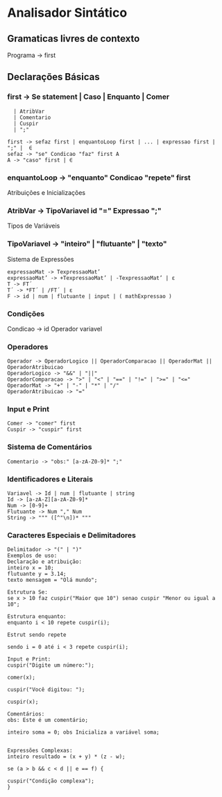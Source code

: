 <h1>Analisador Sintático</h1>
<h2>Gramaticas livres de contexto</h2>

Programa -> first

<h2>Declarações Básicas</h2>

<h3>first -> Se statement | Caso | Enquanto | Comer</h3> 

      | AtribVar 
      | Comentario 
      | Cuspir 
      | ";"

```
first -> sefaz first | enquantoLoop first | ... | expressao first | ";" |  ∈
sefaz -> "se" Condicao "faz" first A
A -> "caso" first | ∈
```

<h3>enquantoLoop -> "enquanto" Condicao "repete" first</h3>

Atribuições e Inicializações

<h3>AtribVar -> TipoVariavel id "=" Expressao ";"</h3>

Tipos de Variáveis

<h3>TipoVariavel -> "inteiro" | "flutuante" | "texto"</h3>

Sistema de Expressões

```
expressaoMat -> TexpressaoMat’
expressaoMat’ -> +TexpressaoMat’ | -TexpressaoMat’ | ε
T -> FT´
T´ -> *FT´ | /FT´ | ε
F -> id | num | flutuante | input | ( mathExpressao )

```
<h3>Condições</h3>

Condicao -> id Operador variavel

<h3>Operadores</h3>

```
Operador -> OperadorLogico || OperadorComparacao || OperadorMat || OperadorAtribuicao
OperadorLogico -> "&&" | "||"
OperadorComparacao -> ">" | "<" | "==" | "!=" | ">=" | "<="
OperadorMat -> "+" | "-" | "*" | "/"
OperadorAtribuicao -> "="
```
<h3>Input e Print</h3>

```
Comer -> "comer" first
Cuspir -> "cuspir" first
```

<h3>Sistema de Comentários</h3>

```
Comentario -> "obs:" [a-zA-Z0-9]* ";"
```

<h3>Identificadores e Literais</h3>

```
Variavel -> Id | num | flutuante | string
Id -> [a-zA-Z][a-zA-Z0-9]*
Num -> [0-9]+
Flutuante -> Num "," Num
String -> """ ([^"\n])* """
```
<h3>Caracteres Especiais e Delimitadores</h3>

```
Delimitador -> "(" | ")"
Exemplos de uso:
Declaração e atribuição:
inteiro x = 10;
flutuante y = 3.14;
texto mensagem = "Olá mundo";

Estrutura Se:
se x > 10 faz cuspir("Maior que 10") senao cuspir "Menor ou igual a 10";

Estrutura enquanto:
enquanto i < 10 repete cuspir(i);

Estrut sendo repete

sendo i = 0 até i < 3 repete cuspir(i);

Input e Print:
cuspir("Digite um número:");

comer(x);

cuspir("Você digitou: ");

cuspir(x);

Comentários:
obs: Este é um comentário;

inteiro soma = 0; obs Inicializa a variável soma;


Expressões Complexas:
inteiro resultado = (x + y) * (z - w);

se (a > b && c < d || e == f) {

cuspir("Condição complexa");
}

```
